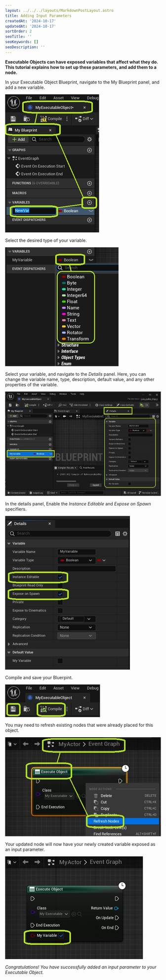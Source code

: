 ```yaml
---
layout: ../../../layouts/MarkdownPostLayout.astro
title: Adding Input Parameters
createdAt: '2024-10-17'
updatedAt: '2024-10-17'
sortOrder: 2
seoTitle: ''
seoKeywords: []
seoDescription: ''
---
```


**Executable Objects can have exposed variables that affect what they do. This tutorial explains how to set up these parameters, and add them to a node.**

In your Executable Object Blueprint, navigate to the My Blueprint panel, and add a new variable.

![](../../../assets/executable-objects/AddVariable-large.jpg)

Select the desired type of your variable.

![](../../../assets/executable-objects/VariableType02-large.jpg)

Select your variable, and navigate to the *Details* panel. Here, you can change the variable name, type, description, default value, and any other properties of the variable.

![](../../../assets/executable-objects/VariableDetailsPanel.jpg)

In the details panel, Enable the *Instance Editable* and *Expose on Spawn* specifiers.

![](../../../assets/executable-objects/ExposeOnSpawn03-large.jpg)

Compile and save your Bluerpint.

![](../../../assets/executable-objects/CompileSave.jpg)

You may need to refresh existing nodes that were already placed for this object.

![](../../../assets/executable-objects/RefreshNode.jpg)

Your updated node will now have your newly created variable exposed as an input parameter.

![](../../../assets/executable-objects/AddVariableResult-large.jpg)

*Congratulations! You have successfully added an input parameter to your Executable Object.*
